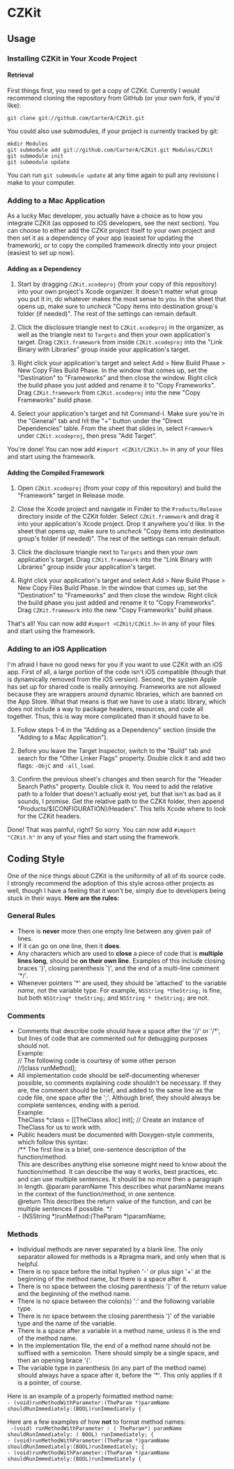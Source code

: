 # CZKit #

## Usage ##

### Installing CZKit in Your Xcode Project ###

#### Retrieval ####

First things first, you need to get a copy of CZKit. Currently I would recommend cloning the repository from GitHub (or your own fork, if you'd like):

	git clone git://github.com/CarterA/CZKit.git

You could also use submodules, if your project is currently tracked by git:

	mkdir Modules
	git submodule add git://github.com/CarterA/CZKit.git Modules/CZKit
	git submodule init
	git submodule update
		
You can run `git submodule update` at any time again to pull any revisions I make to your computer.

### Adding to a Mac Application ###

As a lucky Mac developer, you actually have a choice as to how you integrate CZKit (as opposed to iOS developers, see the next section). You can choose to either add the CZKit project itself to your own project and then set it as a dependency of your app (easiest for updating the framework), or to copy the compiled framework directly into your project (easiest to set up now).

#### Adding as a Dependency ####

1. Start by dragging `CZKit.xcodeproj` (from your copy of this repository) into your own project's Xcode organizer. It doesn't matter what group you put it in, do whatever makes the most sense to you. In the sheet that opens up, make sure to *uncheck* "Copy items into destination group's folder (if needed)". The rest of the settings can remain default.  

2. Click the disclosure triangle next to `CZKit.xcodeproj` in the organizer, as well as the triangle next to `Targets` and then your own application's target. Drag `CZKit.framework` from inside `CZKit.xcodeproj` into the "Link Binary with Libraries" group inside your application's target.  

3. Right click your application's target and select Add > New Build Phase > New Copy Files Build Phase. In the window that comes up, set the "Destination" to "Frameworks" and then close the window. Right click the build phase you just added and rename it to "Copy Frameworks". Drag `CZKit.framework` from `CZKit.xcodeproj` into the new "Copy Frameworks" build phase.  

4. Select your application's target and hit Command-I. Make sure you're in the "General" tab and hit the "+" button under the "Direct Dependencies" table. From the sheet that slides in, select `Framework` under `CZKit.xcodeproj`, then press "Add Target".  

You're done! You can now add `#import <CZKit/CZKit.h>` in any of your files and start using the framework.

#### Adding the Compiled Framework ####

1. Open `CZKit.xcodeproj` (from your copy of this repository) and build the "Framework" target in Release mode.  

2. Close the Xcode project and navigate in Finder to the `Products/Release` directory inside of the CZKit folder. Select `CZKit.framework` and drag it into your application's Xcode project.   Drop it anywhere you'd like. In the sheet that opens up, make sure to *uncheck* "Copy items into destination group's folder (if needed)". The rest of the settings can remain default.  

3. Click the disclosure triangle next to `Targets` and then your own application's target. Drag `CZKit.framework` into the "Link Binary with Libraries" group inside your application's target.

4. Right click your application's target and select Add > New Build Phase > New Copy Files Build Phase. In the window that comes up, set the "Destination" to "Frameworks" and then close the window. Right click the build phase you just added and rename it to "Copy Frameworks". Drag `CZKit.framework` into the new "Copy Frameworks" build phase.  

That's all! You can now add `#import <CZKit/CZKit.h>` in any of your files and start using the framework.

### Adding to an iOS Application ###

I'm afraid I have no good news for you if you want to use CZKit with an iOS app. First of all, a large portion of the code isn't iOS compatible (though that is dynamically removed from the iOS version). Second, the system Apple has set up for shared code is really annoying. Frameworks are not allowed because they are wrappers around dynamic libraries, which are banned on the App Store. What that means is that we have to use a static library, which does not include a way to package headers, resources, and code all together. Thus, this is way more complicated than it should have to be.

1. Follow steps 1-4 in the "Adding as a Dependency" section (inside the "Adding to a Mac Application").  

2. Before you leave the Target Inspector, switch to the "Build" tab and search for the "Other Linker Flags" property. Double click it and add two flags:  `-ObjC` and `-all_load`.  

3. Confirm the previous sheet's changes and then search for the "Header Search Paths" property. Double click it. You need to add the relative path to a folder that doesn't actually exist yet, but that isn't as bad as it sounds, I promise. Get the relative path to the CZKit folder, then append "Products/$(CONFIGURATION)/Headers". This tells Xcode where to look for the CZKit headers.

Done! That was painful, right? So sorry. You can now add `#import "CZKit.h"` in any of your files and start using the framework.

## Coding Style ##

One of the nice things about CZKit is the uniformity of all of its source code. I strongly recommend the adoption of this style across other projects as well, though I have a feeling that it won't be, simply due to developers being stuck in their ways. **Here are the rules:**  

### General Rules ##

* There is **never** more then one empty line between any given pair of lines.  
* If it can go on one line, then it **does**.
* Any characters which are used to **close** a piece of code that is **multiple lines long**, should be **on their own line.** Examples of this include closing braces '}', closing parenthesis ')', and the end of a multi-line comment '*/'.
* Whenever pointers '\*' are used, they should be 'attached' to the variable *name*, not the variable type. For example, `NSString *theString;` is fine, but both `NSString* theString;` and `NSString * theString;` are not.  

### Comments ###

* Comments that describe code should have a space after the '//' or '/*', but lines of code that are commented out for debugging purposes should not.  
	Example:  
		// The following code is courtesy of some other person  
		//[class runMethod];
* All implementation code should be self-documenting whenever possible, so comments explaining code shouldn't be necessary. If they are, the comment should be brief, and added to the same line as the code file, one space after the ';'. Although brief, they should always be complete sentences, ending with a period.  
	Example:  
		TheClass *class = [[TheClass alloc] init]; // Create an instance of TheClass for us to work with.  
* Public headers must be documented with Doxygen-style comments, which follow this syntax:  
		/** The first line is a brief, one-sentence description of the function/method.  
		This are describes anything else someone might need to know about the function/method. It can describe the way it works, best practices, etc. and can use multiple sentences. It should be no more then a paragraph in length.
		@param paramName This describes what paramName means in the context of the function/method, in one sentence.  
		@return This describes the return value of the function, and can be multiple sentences if possible.
		*/  
		- (NSString *)runMethod:(TheParam *)paramName;  
		
### Methods ###

* Individual methods are never separated by a blank line. The only separator allowed for methods is a #pragma mark, and only when that is helpful.  
* There is no space before the initial hyphen '-' or plus sign '+' at the beginning of the method name, but there is a space after it.  
* There is no space between the closing parenthesis ')' of the return value and the beginning of the method name.  
* There is no space between the colon(s) ':' and the following variable type.  
* There is no space between the closing parenthesis ')' of the variable type and the name of the variable.  
* There is a space after a variable in a method name, unless it is the end of the method name.  
* In the implementation file, the end of a method name should not be suffixed with a semicolon. There should simply be a single space, and then an opening brace '{'.  
* The variable type in parenthesis (in any part of the method name) should always have a space after it, before the '*'. This only applies if it is a pointer, of course.

Here is an example of a properly formatted method name:  
`- (void)runMethodWithParameter:(TheParam *)paramName shouldRunImmediately:(BOOL)runImmediately {`  

Here are a few examples of how **not** to format method names:  
` -(void) runMethodWithParameter : ( TheParam*) paramName shouldRunImmediately: ( BOOL) runImmediately; {`  
`- (void)runMethodWithParameter:(TheParam *)paramName shouldRunImmediately:(BOOL)runImmediately; {`  
`- (void)runMethodWithParameter:(TheParam *)paramName shouldRunImmediately:(BOOL)runImmediately
 {`  